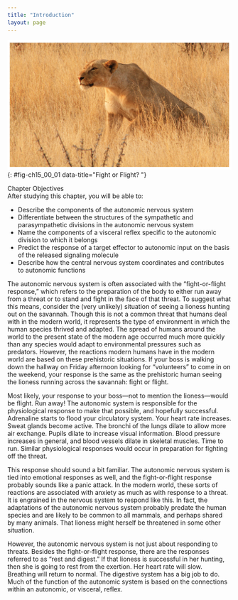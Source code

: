 ```yaml
---
title: "Introduction"
layout: page
---
```



<?cnx.eoc class="summary" title="Chapter Review"?>

<?cnx.eoc class="interactive-exercise" title="Interactive Link Questions"?>

<?cnx.eoc class="multiple-choice" title="Review Questions" ?>

<?cnx.eoc class="free-response" title="Critical Thinking Questions"?>

 ![This photograph shows a lioness.](../resources/1500_Fight_or_Flight.jpg "Though the threats that modern humans face are not large predators, the autonomic nervous system is adapted to this type of stimulus. The modern world presents stimuli that trigger the same response. (credit: Vernon Swanepoel)"){: #fig-ch15_00_01 data-title="Fight or Flight? "}

<div data-type="note" class="chapter-objectives" markdown="1">
<div data-type="title">
Chapter Objectives
</div>
After studying this chapter, you will be able to:

* Describe the components of the autonomic nervous system
* Differentiate between the structures of the sympathetic and parasympathetic divisions in the autonomic nervous system
* Name the components of a visceral reflex specific to the autonomic division to which it belongs
* Predict the response of a target effector to autonomic input on the basis of the released signaling molecule
* Describe how the central nervous system coordinates and contributes to autonomic functions

</div>

The autonomic nervous system is often associated with the “fight-or-flight response,” which refers to the preparation of the body to either run away from a threat or to stand and fight in the face of that threat. To suggest what this means, consider the (very unlikely) situation of seeing a lioness hunting out on the savannah. Though this is not a common threat that humans deal with in the modern world, it represents the type of environment in which the human species thrived and adapted. The spread of humans around the world to the present state of the modern age occurred much more quickly than any species would adapt to environmental pressures such as predators. However, the reactions modern humans have in the modern world are based on these prehistoric situations. If your boss is walking down the hallway on Friday afternoon looking for “volunteers” to come in on the weekend, your response is the same as the prehistoric human seeing the lioness running across the savannah: fight or flight.

Most likely, your response to your boss—not to mention the lioness—would be flight. Run away! The autonomic system is responsible for the physiological response to make that possible, and hopefully successful. Adrenaline starts to flood your circulatory system. Your heart rate increases. Sweat glands become active. The bronchi of the lungs dilate to allow more air exchange. Pupils dilate to increase visual information. Blood pressure increases in general, and blood vessels dilate in skeletal muscles. Time to run. Similar physiological responses would occur in preparation for fighting off the threat.

This response should sound a bit familiar. The autonomic nervous system is tied into emotional responses as well, and the fight-or-flight response probably sounds like a panic attack. In the modern world, these sorts of reactions are associated with anxiety as much as with response to a threat. It is engrained in the nervous system to respond like this. In fact, the adaptations of the autonomic nervous system probably predate the human species and are likely to be common to all mammals, and perhaps shared by many animals. That lioness might herself be threatened in some other situation.

However, the autonomic nervous system is not just about responding to threats. Besides the fight-or-flight response, there are the responses referred to as “rest and digest.” If that lioness is successful in her hunting, then she is going to rest from the exertion. Her heart rate will slow. Breathing will return to normal. The digestive system has a big job to do. Much of the function of the autonomic system is based on the connections within an autonomic, or visceral, reflex.

